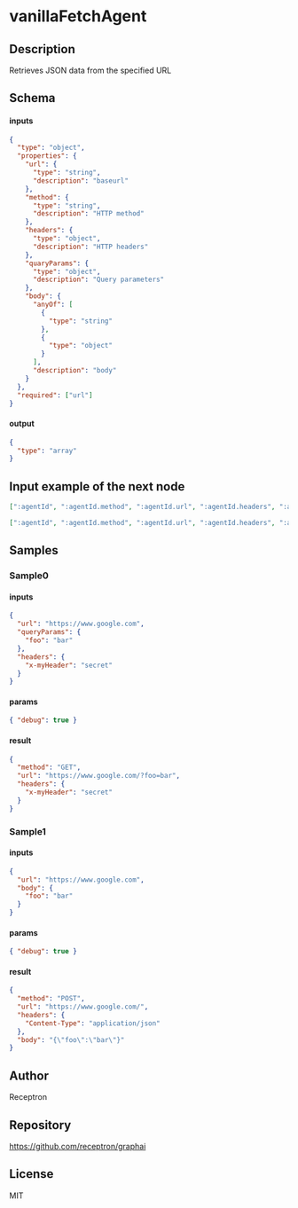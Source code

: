 # vanillaFetchAgent

## Description

Retrieves JSON data from the specified URL

## Schema

#### inputs

```json
{
  "type": "object",
  "properties": {
    "url": {
      "type": "string",
      "description": "baseurl"
    },
    "method": {
      "type": "string",
      "description": "HTTP method"
    },
    "headers": {
      "type": "object",
      "description": "HTTP headers"
    },
    "quaryParams": {
      "type": "object",
      "description": "Query parameters"
    },
    "body": {
      "anyOf": [
        {
          "type": "string"
        },
        {
          "type": "object"
        }
      ],
      "description": "body"
    }
  },
  "required": ["url"]
}
```

#### output

```json
{
  "type": "array"
}
```

## Input example of the next node

```json
[":agentId", ":agentId.method", ":agentId.url", ":agentId.headers", ":agentId.headers.x-myHeader", ":agentId.body"]
```

```json
[":agentId", ":agentId.method", ":agentId.url", ":agentId.headers", ":agentId.headers.Content-Type", ":agentId.body"]
```

## Samples

### Sample0

#### inputs

```json
{
  "url": "https://www.google.com",
  "queryParams": {
    "foo": "bar"
  },
  "headers": {
    "x-myHeader": "secret"
  }
}
```

#### params

```json
{ "debug": true }
```

#### result

```json
{
  "method": "GET",
  "url": "https://www.google.com/?foo=bar",
  "headers": {
    "x-myHeader": "secret"
  }
}
```

### Sample1

#### inputs

```json
{
  "url": "https://www.google.com",
  "body": {
    "foo": "bar"
  }
}
```

#### params

```json
{ "debug": true }
```

#### result

```json
{
  "method": "POST",
  "url": "https://www.google.com/",
  "headers": {
    "Content-Type": "application/json"
  },
  "body": "{\"foo\":\"bar\"}"
}
```

## Author

Receptron

## Repository

https://github.com/receptron/graphai

## License

MIT
